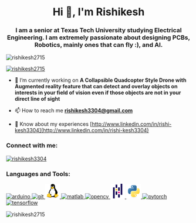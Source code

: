 <h1 align="center">Hi 👋, I'm Rishikesh</h1>
<h3 align="center">I am a senior at Texas Tech University studying Electrical Engineering. I am extremely passionate about designing PCBs, Robotics, mainly ones that can fly :), and AI.</h3>

<p align="left"> <img src="https://komarev.com/ghpvc/?username=rishikesh2715&label=Profile%20views&color=0e75b6&style=flat" alt="rishikesh2715" /> </p>

<p align="left"> <a href="https://github.com/ryo-ma/github-profile-trophy"><img src="https://github-profile-trophy.vercel.app/?username=rishikesh2715" alt="rishikesh2715" /></a> </p>

- 🔭 I’m currently working on **A Collapsible Quadcopter Style Drone with Augmented reality feature that can detect and overlay objects on interests in your field of vision even if those objects are not in your direct line of sight**

- 📫 How to reach me **rishikesh3304@gmail.com**

- 📄 Know about my experiences [http://www.linkedin.com/in/rishi-kesh3304](http://www.linkedin.com/in/rishi-kesh3304)

<h3 align="left">Connect with me:</h3>
<p align="left">
<a href="https://linkedin.com/in/rishikesh3304" target="blank"><img align="center" src="https://raw.githubusercontent.com/rahuldkjain/github-profile-readme-generator/master/src/images/icons/Social/linked-in-alt.svg" alt="rishikesh3304" height="30" width="40" /></a>
</p>

<h3 align="left">Languages and Tools:</h3>
<p align="left"> <a href="https://www.arduino.cc/" target="_blank" rel="noreferrer"> <img src="https://cdn.worldvectorlogo.com/logos/arduino-1.svg" alt="arduino" width="40" height="40"/> </a> <a href="https://git-scm.com/" target="_blank" rel="noreferrer"> <img src="https://www.vectorlogo.zone/logos/git-scm/git-scm-icon.svg" alt="git" width="40" height="40"/> </a> <a href="https://www.linux.org/" target="_blank" rel="noreferrer"> <img src="https://raw.githubusercontent.com/devicons/devicon/master/icons/linux/linux-original.svg" alt="linux" width="40" height="40"/> </a> <a href="https://www.mathworks.com/" target="_blank" rel="noreferrer"> <img src="https://upload.wikimedia.org/wikipedia/commons/2/21/Matlab_Logo.png" alt="matlab" width="40" height="40"/> </a> <a href="https://opencv.org/" target="_blank" rel="noreferrer"> <img src="https://www.vectorlogo.zone/logos/opencv/opencv-icon.svg" alt="opencv" width="40" height="40"/> </a> <a href="https://pandas.pydata.org/" target="_blank" rel="noreferrer"> <img src="https://raw.githubusercontent.com/devicons/devicon/2ae2a900d2f041da66e950e4d48052658d850630/icons/pandas/pandas-original.svg" alt="pandas" width="40" height="40"/> </a> <a href="https://www.python.org" target="_blank" rel="noreferrer"> <img src="https://raw.githubusercontent.com/devicons/devicon/master/icons/python/python-original.svg" alt="python" width="40" height="40"/> </a> <a href="https://pytorch.org/" target="_blank" rel="noreferrer"> <img src="https://www.vectorlogo.zone/logos/pytorch/pytorch-icon.svg" alt="pytorch" width="40" height="40"/> </a> <a href="https://www.tensorflow.org" target="_blank" rel="noreferrer"> <img src="https://www.vectorlogo.zone/logos/tensorflow/tensorflow-icon.svg" alt="tensorflow" width="40" height="40"/> </a> </p>

<p><img align="center" src="https://github-readme-stats.vercel.app/api/top-langs?username=rishikesh2715&show_icons=true&locale=en&layout=compact" alt="rishikesh2715" /></p>
